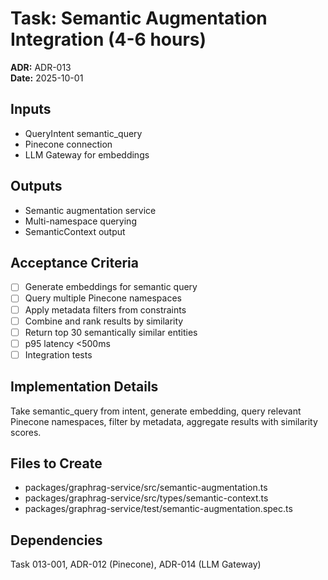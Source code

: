 # Task: Semantic Augmentation Integration (4-6 hours)
**ADR:** ADR-013  
**Date:** 2025-10-01

## Inputs
- QueryIntent semantic_query
- Pinecone connection
- LLM Gateway for embeddings

## Outputs
- Semantic augmentation service
- Multi-namespace querying
- SemanticContext output

## Acceptance Criteria
- [ ] Generate embeddings for semantic query
- [ ] Query multiple Pinecone namespaces
- [ ] Apply metadata filters from constraints
- [ ] Combine and rank results by similarity
- [ ] Return top 30 semantically similar entities
- [ ] p95 latency <500ms
- [ ] Integration tests

## Implementation Details
Take semantic_query from intent, generate embedding, query relevant Pinecone namespaces, filter by metadata, aggregate results with similarity scores.

## Files to Create
- packages/graphrag-service/src/semantic-augmentation.ts
- packages/graphrag-service/src/types/semantic-context.ts
- packages/graphrag-service/test/semantic-augmentation.spec.ts

## Dependencies
Task 013-001, ADR-012 (Pinecone), ADR-014 (LLM Gateway)